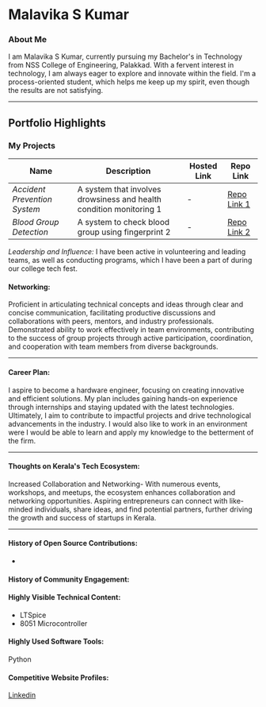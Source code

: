 # Malavika S Kumar

### About Me



I am Malavika S Kumar, currently pursuing my Bachelor's in Technology from NSS College of Engineering, Palakkad. With a fervent interest in technology, I am always eager to explore and innovate within the field.
I'm a process-oriented student, which helps me keep up my spirit, even though the results are not satisfying.




---

## Portfolio Highlights

### My Projects

| Name                | Description                                                               | Hosted Link                              | Repo Link                                                      |
|---------------------|---------------------------------------------------------------------------|------------------------------------------|----------------------------------------------------------------|
| *Accident Prevention System*  | A system that involves drowsiness and health condition monitoring 1                                              | -    | [Repo Link 1](https://github.com/Malvika2001/Accident-prevention-system)             |
| *Blood Group Detection*  | A system to check blood group using fingerprint 2                                              | -    | [Repo Link 2](https://github.com/Malvika2001/Blood-Group-Detection)             |



*Leadership and Influence:*
I have been active in volunteering and leading teams, as well as conducting programs, which I have been a part of during our college tech fest.


#### Networking:

Proficient in articulating technical concepts and ideas through clear and concise communication, facilitating productive discussions and collaborations with peers, mentors, and industry professionals.
Demonstrated ability to work effectively in team environments, contributing to the success of group projects through active participation, coordination, and cooperation with team members from diverse backgrounds.

---

#### Career Plan:



I aspire to become a hardware engineer, focusing on creating innovative and efficient solutions. My plan includes gaining hands-on experience through internships and staying updated with the latest technologies. Ultimately, I aim to contribute to impactful projects and drive technological advancements in the industry.
I would also like to work in an environment were I would be able to learn and apply my knowledge to the betterment of the firm. 

---

#### Thoughts on Kerala's Tech Ecosystem:



Increased Collaboration and Networking-
   With numerous events, workshops, and meetups, the ecosystem enhances collaboration and networking opportunities. Aspiring entrepreneurs can connect with like-minded individuals, share ideas, and find potential partners, further driving the growth and success of startups in Kerala.

---

#### History of Open Source Contributions:

- 

#### History of Community Engagement:

#### Highly Visible Technical Content:

- LTSpice
- 8051 Microcontroller

#### Highly Used Software Tools:
Python


#### Competitive Website Profiles:

 [Linkedin](https://www.linkedin.com/in/malavika-s-kumar/) 



